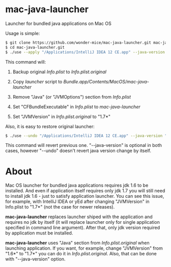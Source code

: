 mac-java-launcher
=================

Launcher for bundled java applications on Mac OS

Usage is simple:
```bash
$ git clone https://github.com/wonder-mice/mac-java-launcher.git mac-java-launcher.git
$ cd mac-java-launcher.git
$ ./use --apply "/Applications/IntelliJ IDEA 12 CE.app" --java-version "1.7*" 
```

This command will:

1.  Backup original _Info.plist_ to _Info.plist.original_

2.  Copy _launcher_ script to _Bundle.app/Contents/MacOS/mac-java-launcher_

3.  Remove "Java" (or "JVMOptions")  section from _Info.plist_

4.  Set "CFBundleExecutable" in _Info.plist_ to _mac-java-launcher_

5.  Set "JVMVersion" in _Info.plist.original_ to "1.7*"

Also, it is easy to restore original launcher:
```bash
$ ./use --undo "/Applications/IntelliJ IDEA 12 CE.app" --java-version "1.6*"
```

This command will revert previous one. "--java-version" is optional in both cases,
however "--undo" doesn't revert java version change by itself.

About
=====

Mac OS launcher for bundled java applications requires jdk 1.6 to be installed.
And even if application itself requires only jdk 1.7 you will still need to
install jdk 1.6 - just to satisfy application launcher. You can see this
issue, for example, with IntelliJ IDEA or yEd after changing
"JVMVersion" in Info.plist to "1.7\*" (not the case for newer releases).

**mac-java-launcher** replaces launcher shiped with the application and requires
no jdk by itself (it will replace launcher only for single application
specified in command line argument). After that, only jdk version required by
application must be installed.

**mac-java-launcher** uses "Java" section from _Info.plist.original_ when
launching application. If you want, for example, change "JVMVersion" from
"1.6\*" to "1.7\*" you can do it in _Info.plist.original_. Also, that can be
done with "--java-version" option.
